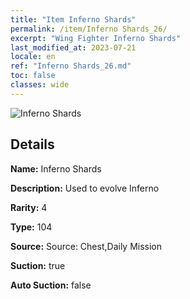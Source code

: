 ```yaml
---
title: "Item Inferno Shards"
permalink: /item/Inferno Shards_26/
excerpt: "Wing Fighter Inferno Shards"
last_modified_at: 2023-07-21
locale: en
ref: "Inferno Shards_26.md"
toc: false
classes: wide
---
```



 ![Inferno Shards](/images/item/Inferno_Shards_p.png)



## Details

 **Name:** Inferno Shards 

 **Description:** Used to evolve Inferno

 **Rarity:** 4 

 **Type:** 104 

 **Source:** Source: Chest,Daily Mission 

 **Suction:** true 

 **Auto Suction:** false 


